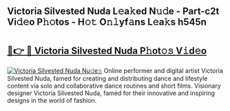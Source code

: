 ## Victoria Silvested Nuda L𝚎a𝚔ed N𝚞𝚍e - Part-c2t Vi𝚍𝚎o P𝚑𝚘tos - H𝚘𝚝 O𝚗𝚕yf𝚊ns L𝚎a𝚔s h545n

# <h2><a href="http://kf5av2.oniu.top/?m=Victoria+Silvested+Nuda">🔗👉 🔴 Victoria Silvested Nuda P𝚑ot𝚘𝚜 V𝚒d𝚎o</a></h2>

[![Victoria Silvested Nuda Nu𝚍e𝚜](https://i.imgur.com/0qMVB7G.gif)](http://kf5av2.oniu.top/?m=Victoria+Silvested+Nuda)
Online performer and digital artist Victoria Silvested Nuda, famed for creating and distributing dance and lifestyle content via solo and collaborative dance routines and short films. Visionary designer Victoria Silvested Nuda, famed for their innovative and inspiring designs in the world of fashion.  
